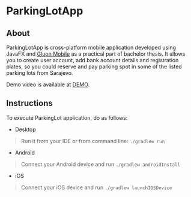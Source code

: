# ParkingLotApp

About
-----------------
ParkingLotApp is cross-platform mobile application developed using JavaFX and [Gluon Mobile](https://docs.gluonhq.com/charm/6.0.5/) as a practical part of bachelor thesis. It allows you to create user account, add bank account details and registration plates, so you could reserve and pay parking spot in some of the listed parking lots from Sarajevo.

Demo video is available at [DEMO](https://drive.google.com/file/d/1aWwGC0nP0fQFm9mf1rS3rPl34WV7T5kB/view?usp=sharing).

Instructions
-----------------
To execute ParkingLot application, do as follows:

* Desktop
> Run it from your IDE or from command line: `./gradlew run`
* Android
> Connect your Android device and run `./gradlew androidInstall`
* iOS
> Connect your iOS device and run `./gradlew launchIOSDevice`
